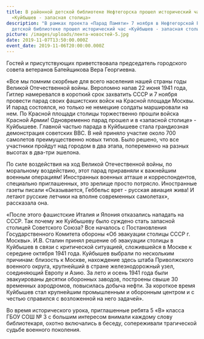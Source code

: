 ```yaml
---
title: В районной детской библиотеке Нефтегорска прошел исторический час
  «Куйбышев - запасная столица»
description: "В рамках проекта «Парад Памяти» 7 ноября в Нефтегорской Районной
  детской библиотеке прошел исторический час «Куйбышев - запасная столица». "
picture: /images/uploads/лента-новостей-5.jpg
date: 2019-11-07T13:50:00.000Z
event_date: 2019-11-06T20:00:00.000Z
---
```

Гостей и присутствующих приветствовала председатель городского совета ветеранов Батейщикова Вера Георгиевна.

«Все мы помним скорбные для всего населения нашей страны годы Великой Отечественной войны. Вероломно напав 22 июня 1941 года, Гитлер намеревался в короткий срок захватить СССР и 7 ноября провести парад своих фашистских войск на Красной площади Москвы. И парад состоялся, но только не немецкие солдаты маршировали на нем. По Красной площади столицы торжественно прошли войска Красной Армии! Одновременно парад прошел и в «запасной столице» - Куйбышеве. Главной частью парада в Куйбышеве стала грандиозная демонстрация советских ВВС. В ней приняло участие около 700 самолетов преимущественно новых типов. Было решено, что все участники пройдут над городом в два этапа, попеременно на разных высотах в два-три эшелона.

По силе воздействия на ход Великой Отечественной войны, по моральному воздействию, этот парад приравняли к важнейшим военным операциям! Иностранных военных атташе и корреспондентов, специально приглашенных, это зрелище просто потрясло. Иностранные газеты писали «Оказывается, Геббельс врет - русская авиация жива! И летают русские летчики на вполне современных самолетах», рассказала она.

«После этого фашистские Италия и Япония отказались нападать на СССР. Так почему же Куйбышеву было суждено стать запасной столицей Советского Союза? Все началось с Постановления Государственного Комитета обороны «Об эвакуации столицы СССР г. Москвы». И.В. Сталин принял решение об эвакуации столицы в Куйбышев в связи с критической ситуацией, сложившейся в Москве к середине октября 1941 года. Куйбышев выбрали по нескольким причинам: близость к Москве, нахождение здесь штаба Приволжского военного округа, крупнейший в стране железнодорожный узел, соединяющий Европу и Азию. За лето и осень 1941 года были эвакуированы десятки оборонных заводов, построены свыше 30 временных аэродромов, повысилась добыча нефти. За короткое время Куйбышев стал крупнейшим промышленным и оборонным центром и с честью справился с возложенной на него задачей».

Во время исторического урока, приглашенные ребята 5 «В» класса ГБОУ СОШ № 3 с большим интересом внимали каждому слову библиотекаря, охотно включались в беседу, сопереживали трагической судьбе военного поколения.